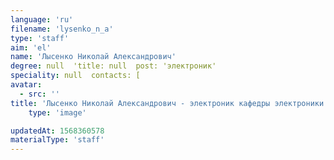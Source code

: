 ```yaml
---
language: 'ru'
filename: 'lysenko_n_a'
type: 'staff'
aim: 'el'
name: 'Лысенко Николай Александрович'
degree: null  'title: null  post: 'электроник'
speciality: null  contacts: [
avatar:
  - src: ''
title: 'Лысенко Николай Александрович - электроник кафедры электроники'
    type: 'image'

updatedAt: 1568360578
materialType: 'staff'
---
```



